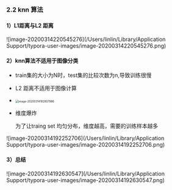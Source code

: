 ### 2.2 knn 算法

#### 1）L1距离与L2 距离

![image-20200314220545276](/Users/linlin/Library/Application Support/typora-user-images/image-20200314220545276.png)

#### 2）knn算法不适用于图像分类

- train集的大小为N时，test集的比较次数为n,导致训练很慢
- L2 距离不适用于图像计算
- <img src="/Users/linlin/Library/Application Support/typora-user-images/image-20200314182807886.png" alt="image-20200314182807886" style="zoom:50%;" />

- 维度爆炸

  为了让traing set 均匀分布，维度越高，需要的训练样本越多

![image-20200314192252706](/Users/linlin/Library/Application Support/typora-user-images/image-20200314192252706.png)

#### 3）总结

![image-20200314192630547](/Users/linlin/Library/Application Support/typora-user-images/image-20200314192630547.png)